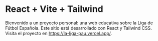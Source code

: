 # React + Vite + Tailwind

Bienvenido a un proyecto personal: una web educativa sobre la Liga de Fútbol Española. Este sitio está desarrollado con React y Tailwind CSS. Visita el proyecto en https://la-liga-pau.vercel.app/.


